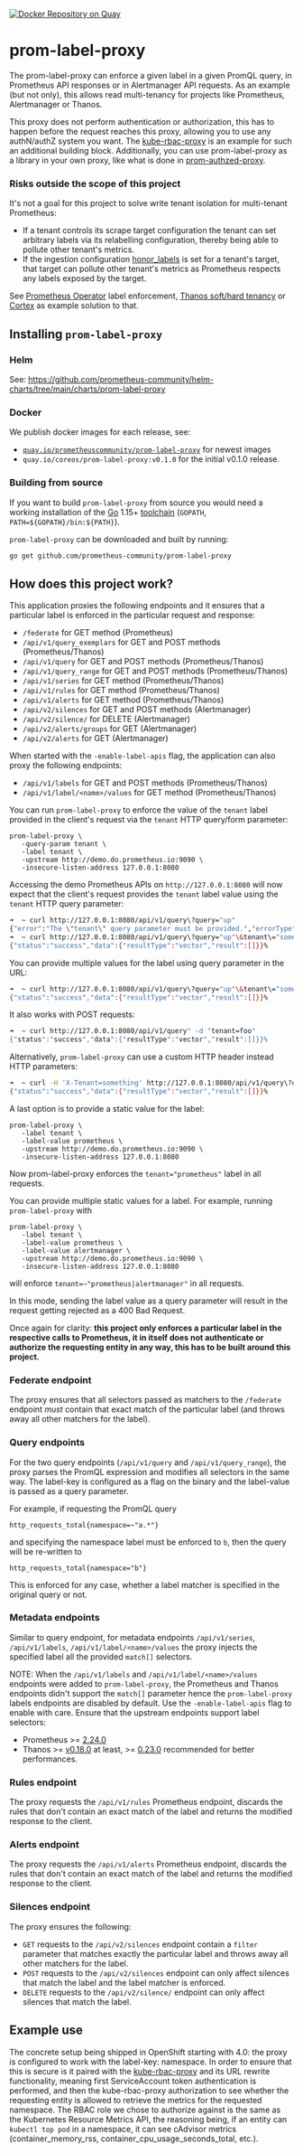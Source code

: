 [![Docker Repository on Quay](https://quay.io/repository/prometheuscommunity/prom-label-proxy/status "Docker Repository on Quay")](https://quay.io/repository/prometheuscommunity/prom-label-proxy)

# prom-label-proxy

The prom-label-proxy can enforce a given label in a given PromQL query, in Prometheus API responses or in Alertmanager API requests. As an example (but not only),
this allows read multi-tenancy for projects like Prometheus, Alertmanager or Thanos.

This proxy does not perform authentication or authorization, this has to happen before the request reaches this proxy, allowing you to use any authN/authZ system you want. The [kube-rbac-proxy](https://github.com/brancz/kube-rbac-proxy) is an example for such an additional building block. Additionally, you can use prom-label-proxy as a library in your own proxy, like what is done in [prom-authzed-proxy](https://github.com/authzed/prom-authzed-proxy).

### Risks outside the scope of this project

It's not a goal for this project to solve write tenant isolation for multi-tenant Prometheus:

* If a tenant controls its scrape target configuration the tenant can set arbitrary labels via its relabelling configuration, thereby being able to pollute other tenant's metrics.
* If the ingestion configuration [honor_labels](https://prometheus.io/docs/prometheus/latest/configuration/configuration/#scrape_config) is set for a tenant's target, that target can pollute other tenant's metrics as Prometheus respects any labels exposed by the target.

See [Prometheus Operator](https://github.com/prometheus-operator/prometheus-operator) label enforcement, [Thanos soft/hard tenancy](https://thanos.io/tip/proposals/201812_thanos-remote-receive.md/#architecture) or [Cortex](https://cortexmetrics.io/) as example solution to that.

## Installing `prom-label-proxy`

### Helm

See: https://github.com/prometheus-community/helm-charts/tree/main/charts/prom-label-proxy

### Docker

We publish docker images for each release, see:

* [`quay.io/prometheuscommunity/prom-label-proxy`](https://quay.io/repository/prometheuscommunity/prom-label-proxy?tab=tags) for newest images
* `quay.io/coreos/prom-label-proxy:v0.1.0` for the initial v0.1.0 release.

### Building from source

If you want to build `prom-label-proxy` from source you would need a working installation of
the [Go](https://golang.org/) 1.15+ [toolchain](https://github.com/golang/tools) (`GOPATH`, `PATH=${GOPATH}/bin:${PATH}`).

`prom-label-proxy` can be downloaded and built by running:

```bash
go get github.com/prometheus-community/prom-label-proxy
```

## How does this project work?

This application proxies the following endpoints and it ensures that a particular label is enforced in the particular request and response:

* `/federate` for GET method (Prometheus)
* `/api/v1/query_exemplars` for GET and POST methods (Prometheus/Thanos)
* `/api/v1/query` for GET and POST methods (Prometheus/Thanos)
* `/api/v1/query_range` for GET and POST methods (Prometheus/Thanos)
* `/api/v1/series` for GET method (Prometheus/Thanos)
* `/api/v1/rules` for GET method (Prometheus/Thanos)
* `/api/v1/alerts` for GET method (Prometheus/Thanos)
* `/api/v2/silences` for GET and POST methods (Alertmanager)
* `/api/v2/silence/` for DELETE (Alertmanager)
* `/api/v2/alerts/groups` for GET (Alertmanager)
* `/api/v2/alerts` for GET (Alertmanager)

When started with the `-enable-label-apis` flag, the application can also proxy the following endpoints:

* `/api/v1/labels` for GET and POST methods (Prometheus/Thanos)
* `/api/v1/label/<name>/values` for GET method (Prometheus/Thanos)

You can run `prom-label-proxy` to enforce the value of the `tenant` label
provided in the client's request via the `tenant` HTTP query/form parameter:

```
prom-label-proxy \
   -query-param tenant \
   -label tenant \
   -upstream http://demo.do.prometheus.io:9090 \
   -insecure-listen-address 127.0.0.1:8080
```

Accessing the demo Prometheus APIs on `http://127.0.0.1:8080` will now expect
that the client's request provides the `tenant` label value using the `tenant`
HTTP query parameter:

```bash
➜  ~ curl http://127.0.0.1:8080/api/v1/query\?query="up"
{"error":"The \"tenant\" query parameter must be provided.","errorType":"prom-label-proxy","status":"error"}
➜  ~ curl http://127.0.0.1:8080/api/v1/query\?query="up"\&tenant\="something"
{"status":"success","data":{"resultType":"vector","result":[]}}%
```

You can provide multiple values for the label using query parameter in the URL:

```bash
➜  ~ curl http://127.0.0.1:8080/api/v1/query\?query="up"\&tenant\="something"\&tenant\="anything"
{"status":"success","data":{"resultType":"vector","result":[]}}%
```

It also works with POST requests:

```bash
➜  ~ curl http://127.0.0.1:8080/api/v1/query" -d "tenant=foo"
{"status":"success","data":{"resultType":"vector","result":[]}}%
```

Alternatively, `prom-label-proxy` can use a custom HTTP header instead HTTP parameters:

```bash
➜  ~ curl -H 'X-Tenant=something' http://127.0.0.1:8080/api/v1/query\?query="up"
{"status":"success","data":{"resultType":"vector","result":[]}}%
```

A last option is to provide a static value for the label:

```
prom-label-proxy \
   -label tenant \
   -label-value prometheus \
   -upstream http://demo.do.prometheus.io:9090 \
   -insecure-listen-address 127.0.0.1:8080
```

Now prom-label-proxy enforces the `tenant="prometheus"` label in all requests.

You can provide multiple static values for a label. For example, running `prom-label-proxy` with
```
prom-label-proxy \
   -label tenant \
   -label-value prometheus \
   -label-value alertmanager \
   -upstream http://demo.do.prometheus.io:9090 \
   -insecure-listen-address 127.0.0.1:8080
```
will enforce `tenant=~"prometheus|alertmanager"` in all requests.

In this mode, sending the label value as a query parameter will result in the request getting rejected as a 400 Bad Request.

Once again for clarity: **this project only enforces a particular label in the respective calls to Prometheus, it in itself does not authenticate or
authorize the requesting entity in any way, this has to be built around this project.**

### Federate endpoint

The proxy ensures that all selectors passed as matchers to the `/federate` endpoint _must_ contain that exact match of the particular label (and throws away all other matchers for the label).

### Query endpoints

For the two query endpoints (`/api/v1/query` and `/api/v1/query_range`), the proxy parses the PromQL expression and modifies all selectors in the same way. The label-key is configured as a flag on the binary and the label-value is passed as a query parameter.

For example, if requesting the PromQL query

```
http_requests_total{namespace=~"a.*"}
```

and specifying the namespace label must be enforced to `b`, then the query will be re-written to


```
http_requests_total{namespace="b"}
```

This is enforced for any case, whether a label matcher is specified in the original query or not.

### Metadata endpoints

Similar to query endpoint, for metadata endpoints `/api/v1/series`, `/api/v1/labels`, `/api/v1/label/<name>/values` the proxy injects the specified label all the provided `match[]` selectors.

NOTE: When the `/api/v1/labels` and `/api/v1/label/<name>/values` endpoints were added to `prom-label-proxy`, the Prometheus and Thanos endpoints didn't support the `match[]` parameter hence the `prom-label-proxy` labels endpoints are disabled by default. Use the `-enable-label-apis` flag to enable with care. Ensure that the upstream endpoints support label selectors:
* Prometheus >= [2.24.0](https://github.com/prometheus/prometheus/releases/tag/v2.24.0)
* Thanos >= [v0.18.0](https://github.com/thanos-io/thanos/releases/tag/v0.18.0) at least, >= [0.23.0](https://github.com/thanos-io/thanos/releases/tag/v0.23.0) recommended for better performances.

### Rules endpoint

The proxy requests the `/api/v1/rules` Prometheus endpoint, discards the rules that don't contain an exact match of the label and returns the modified response to the client.

### Alerts endpoint

The proxy requests the `/api/v1/alerts` Prometheus endpoint, discards the rules that don't contain an exact match of the label and returns the modified response to the client.

### Silences endpoint

The proxy ensures the following:

* `GET` requests to the `/api/v2/silences` endpoint contain a `filter` parameter that matches exactly the particular label and throws away all other matchers for the label.
* `POST` requests to the `/api/v2/silences` endpoint can only affect silences that match the label and the label matcher is enforced.
* `DELETE` requests to the `/api/v2/silence/` endpoint can only affect silences that match the label.

## Example use

The concrete setup being shipped in OpenShift starting with 4.0: the proxy is configured to work with the label-key: namespace. In order to ensure that this is secure is it paired with the [kube-rbac-proxy](https://github.com/brancz/kube-rbac-proxy) and its URL rewrite functionality, meaning first ServiceAccount token authentication is performed, and then the kube-rbac-proxy authorization to see whether the requesting entity is allowed to retrieve the metrics for the requested namespace. The RBAC role we chose to authorize against is the same as the Kubernetes Resource Metrics API, the reasoning being, if an entity can `kubectl top pod` in a namespace, it can see cAdvisor metrics (container_memory_rss, container_cpu_usage_seconds_total, etc.).
